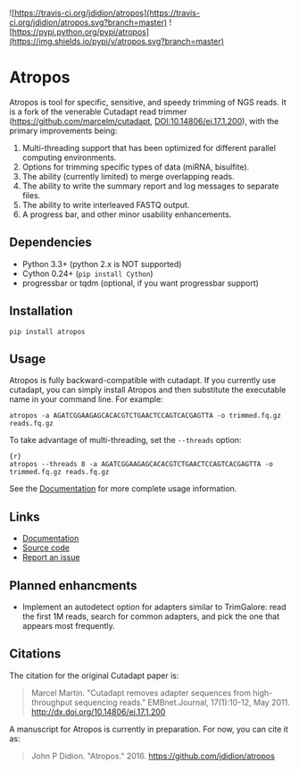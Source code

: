 ![https://travis-ci.org/jdidion/atropos](https://travis-ci.org/jdidion/atropos.svg?branch=master)
![https://pypi.python.org/pypi/atropos](https://img.shields.io/pypi/v/atropos.svg?branch=master)

# Atropos

Atropos is tool for specific, sensitive, and speedy trimming of NGS reads. It is a fork of the venerable Cutadapt read trimmer (https://github.com/marcelm/cutadapt, [DOI:10.14806/ej.17.1.200](http://dx.doi.org/10.14806/ej.17.1.200)), with the primary improvements being:

1. Multi-threading support that has been optimized for different parallel computing environments.
2. Options for trimming specific types of data (miRNA, bisulfite).
3. The ability (currently limited) to merge overlapping reads.
4. The ability to write the summary report and log messages to separate files.
5. The ability to write interleaved FASTQ output.
6. A progress bar, and other minor usability enhancements.

## Dependencies

* Python 3.3+ (python 2.x is NOT supported)
* Cython 0.24+ (`pip install Cython`)
* progressbar or tqdm (optional, if you want progressbar support)

## Installation

`pip install atropos`

## Usage

Atropos is fully backward-compatible with cutadapt. If you currently use cutadapt, you can simply install Atropos and then substitute the executable name in your command line. For example:

```{r}
atropos -a AGATCGGAAGAGCACACGTCTGAACTCCAGTCACGAGTTA -o trimmed.fq.gz reads.fq.gz
```

To take advantage of multi-threading, set the `--threads` option:

```
{r}
atropos --threads 8 -a AGATCGGAAGAGCACACGTCTGAACTCCAGTCACGAGTTA -o trimmed.fq.gz reads.fq.gz
```

See the [Documentation](https://atropos.readthedocs.org/) for more complete usage information.

## Links

* [Documentation](https://atropos.readthedocs.org/)
* [Source code](https://github.com/jdidion/atropos/)
* [Report an issue](https://github.com/jdidion/atropos/issues)

## Planned enhancments

* Implement an autodetect option for adapters similar to TrimGalore: read the first 1M reads, search for common adapters, and pick the one that appears most frequently.

## Citations

The citation for the original Cutadapt paper is:
 
> Marcel Martin. "Cutadapt removes adapter sequences from high-throughput sequencing reads." EMBnet.Journal, 17(1):10-12, May 2011. http://dx.doi.org/10.14806/ej.17.1.200

A manuscript for Atropos is currently in preparation. For now, you can cite it as:

> John P Didion. "Atropos." 2016. https://github.com/jdidion/atropos
